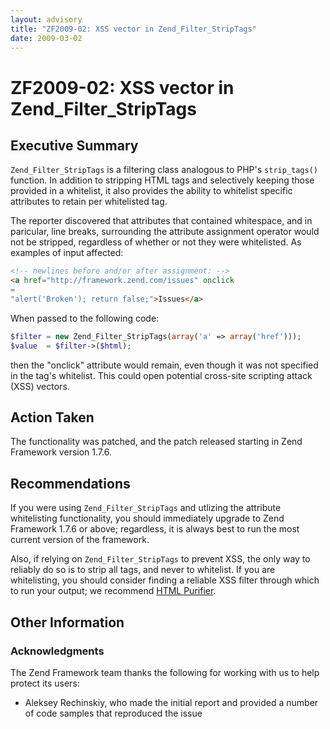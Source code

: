 ```yaml
---
layout: advisory
title: "ZF2009-02: XSS vector in Zend_Filter_StripTags"
date: 2009-03-02
---
```


# ZF2009-02: XSS vector in Zend\_Filter\_StripTags

## Executive Summary

`Zend_Filter_StripTags` is a filtering class analogous to PHP's `strip_tags()`
function. In addition to stripping HTML tags and selectively keeping those
provided in a whitelist, it also provides the ability to whitelist specific
attributes to retain per whitelisted tag.

The reporter discovered that attributes that contained whitespace, and in
paricular, line breaks, surrounding the attribute assignment operator would not
be stripped, regardless of whether or not they were whitelisted. As examples of
input affected:


```html
<!-- newlines before and/or after assignment: -->
<a href="http://framework.zend.com/issues" onclick
=
"alert('Broken'); return false;">Issues</a>
```

When passed to the following code:

```php
$filter = new Zend_Filter_StripTags(array('a' => array('href')));
$value  = $filter->($html);
```

then the "onclick" attribute would remain, even though it was not specified in
the tag's whitelist. This could open potential cross-site scripting attack (XSS)
vectors.

## Action Taken

The functionality was patched, and the patch released starting in Zend Framework
version 1.7.6.

## Recommendations

If you were using `Zend_Filter_StripTags` and utlizing the attribute
whitelisting functionality, you should immediately upgrade to Zend Framework
1.7.6 or above; regardless, it is always best to run the most current version of
the framework.

Also, if relying on `Zend_Filter_StripTags` to prevent XSS, the only way to
reliably do so is to strip all tags, and never to whitelist. If you are
whitelisting, you should consider finding a reliable XSS filter through which to
run your output; we recommend [HTML Purifier](http://htmlpurifier.org/).

## Other Information

### Acknowledgments

The Zend Framework team thanks the following for working with us to help protect
its users:

- Aleksey Rechinskiy, who made the initial report and provided a number of code
  samples that reproduced the issue
